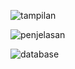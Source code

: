 ![tampilan](https://i.ibb.co/sPsP1JW/screencapture-localhost-pitjarus-2022-11-04-08-58-47.png%22%20alt=%22screencapture-localhost-pitjarus-2022-11-04-08-58-47)

![penjelasan](https://i.ibb.co/RhM5hPH/screencapture-localhost-pitjarus-index-php-Welcome-index-1-2-2021-01-01-2021-01-02-2022-11-04-08-59.png)

![database](https://i.ibb.co/JWL0qR4/image.png)
